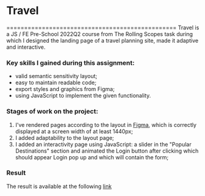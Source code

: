 # Travel
================================================
Travel is a JS / FE Pre-School 2022Q2 course from The Rolling Scopes task during which I designed the landing page of a travel planning site, made it adaptive and interactive.
### Key skills I gained during this assignment:
* valid semantic sensitivity layout;
* easy to maintain readable code;
* export styles and graphics from Figma;
* using JavaScript to implement the given functionality.
### Stages of work on the project:
1. I've rendered pages according to the layout in [Figma](https://clck.ru/xfEvW/ "Travel layout"), which is correctly displayed at a screen width of at least 1440px;
2. I added adaptability to the layout page;
3. I added an interactivity page using JavaScript: a slider in the "Popular Destinations" section and animated the Login button after clicking which should appear Login pop up and which will contain the form;
### Result
The result is available at the following [link](https://rolling-scopes-school.github.io/ivanlomovtsev-JSFEPRESCHOOL2022Q2/travel/ "Travel")
